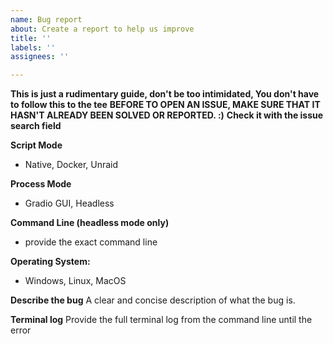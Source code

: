 ```yaml
---
name: Bug report
about: Create a report to help us improve
title: ''
labels: ''
assignees: ''

---
```


**This is just a rudimentary guide, don't be too intimidated, You don't have to follow this to the tee**
**BEFORE TO OPEN AN ISSUE, MAKE SURE THAT IT HASN'T ALREADY BEEN SOLVED OR REPORTED. :)**
**Check it with the issue search field**

**Script Mode**
- Native, Docker, Unraid

**Process Mode**
- Gradio GUI, Headless

**Command Line (headless mode only)**
- provide the exact command line
  
**Operating System:**
 - Windows, Linux, MacOS

**Describe the bug**
A clear and concise description of what the bug is.

**Terminal log**
Provide the full terminal log from the command line until the error
